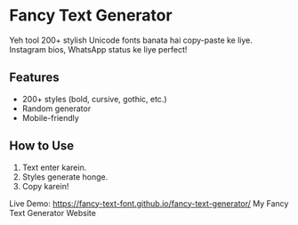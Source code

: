 # Fancy Text Generator

Yeh tool 200+ stylish Unicode fonts banata hai copy-paste ke liye. Instagram bios, WhatsApp status ke liye perfect!

## Features
- 200+ styles (bold, cursive, gothic, etc.)
- Random generator
- Mobile-friendly

## How to Use
1. Text enter karein.
2. Styles generate honge.
3. Copy karein!

Live Demo: https://fancy-text-font.github.io/fancy-text-generator/
My Fancy Text Generator Website
